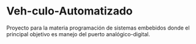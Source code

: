 # Veh-culo-Automatizado
Proyecto para la materia programación de sistemas embebidos donde el principal objetivo es manejo del puerto analógico-digital.
